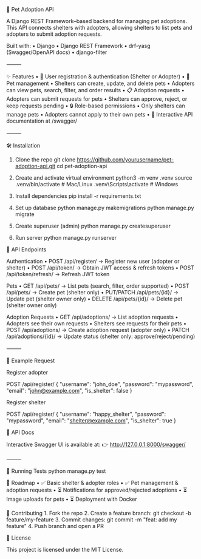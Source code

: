 🐾 Pet Adoption API

A Django REST Framework–based backend for managing pet adoptions.
This API connects shelters with adopters, allowing shelters to list pets and adopters to submit adoption requests.

Built with:
	•	Django
	•	Django REST Framework
	•	drf-yasg (Swagger/OpenAPI docs)
	•	django-filter

⸻

✨ Features
	•	🔑 User registration & authentication (Shelter or Adopter)
	•	🐶 Pet management
	•	Shelters can create, update, and delete pets
	•	Adopters can view pets, search, filter, and order results
	•	📋 Adoption requests
	•	Adopters can submit requests for pets
	•	Shelters can approve, reject, or keep requests pending
	•	🔒 Role-based permissions
	•	Only shelters can manage pets
	•	Adopters cannot apply to their own pets
	•	📖 Interactive API documentation at /swagger/

⸻

🛠️ Installation

1. Clone the repo
   git clone https://github.com/yourusername/pet-adoption-api.git
cd pet-adoption-api

2. Create and activate virtual environment
   python3 -m venv .venv
source .venv/bin/activate   # Mac/Linux
.venv\Scripts\activate      # Windows

3. Install dependencies
   pip install -r requirements.txt

4. Set up database
   python manage.py makemigrations
python manage.py migrate

5. Create superuser (admin)
   python manage.py createsuperuser

6. Run server
   python manage.py runserver

🚀 API Endpoints

Authentication
	•	POST /api/register/ → Register new user (adopter or shelter)
	•	POST /api/token/ → Obtain JWT access & refresh tokens
	•	POST /api/token/refresh/ → Refresh JWT token

Pets
	•	GET /api/pets/ → List pets (search, filter, order supported)
	•	POST /api/pets/ → Create pet (shelter only)
	•	PUT/PATCH /api/pets/{id}/ → Update pet (shelter owner only)
	•	DELETE /api/pets/{id}/ → Delete pet (shelter owner only)

Adoption Requests
	•	GET /api/adoptions/ → List adoption requests
	•	Adopters see their own requests
	•	Shelters see requests for their pets
	•	POST /api/adoptions/ → Create adoption request (adopter only)
	•	PATCH /api/adoptions/{id}/ → Update status (shelter only: approve/reject/pending)

⸻

🔑 Example Request

Register adopter

POST /api/register/
{
  "username": "john_doe",
  "password": "mypassword",
  "email": "john@example.com",
  "is_shelter": false
}

Register shelter

POST /api/register/
{
  "username": "happy_shelter",
  "password": "mypassword",
  "email": "shelter@example.com",
  "is_shelter": true
}

📖 API Docs

Interactive Swagger UI is available at:
👉 http://127.0.0.1:8000/swagger/

⸻

🧪 Running Tests
python manage.py test

📌 Roadmap
	•	✅ Basic shelter & adopter roles
	•	✅ Pet management & adoption requests
	•	⏳ Notifications for approved/rejected adoptions
	•	⏳ Image uploads for pets
	•	⏳ Deployment with Docker

 🤝 Contributing
	1.	Fork the repo
	2.	Create a feature branch:
 git checkout -b feature/my-feature
 	3.	Commit changes:
 git commit -m "feat: add my feature"
 	4.	Push branch and open a PR

  📄 License

This project is licensed under the MIT License.
